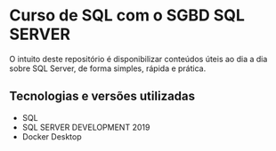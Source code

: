 # Curso de SQL com o SGBD SQL SERVER
O intuito deste repositório é disponibilizar conteúdos úteis ao dia a dia sobre SQL Server, de forma simples, rápida e prática.

## Tecnologias e versões utilizadas
*   SQL
*   SQL SERVER DEVELOPMENT 2019
*   Docker Desktop
